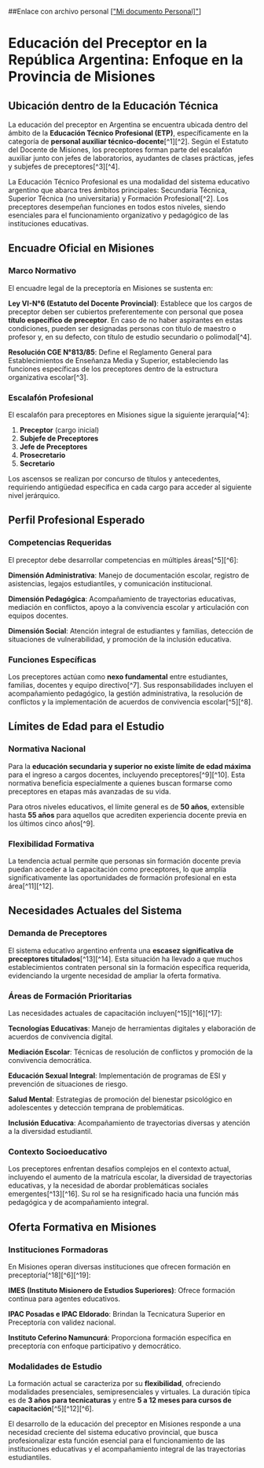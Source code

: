 ##Enlace con archivo personal
[["Mi documento Personal]"](https://docs.google.com/document/d/1qpRuMKV_aE90bGVMSwyjhsYZBk12zYHdJnSjyIG3La0/edit?usp=sharing)]

# Educación del Preceptor en la República Argentina: Enfoque en la Provincia de Misiones

## Ubicación dentro de la Educación Técnica

La educación del preceptor en Argentina se encuentra ubicada dentro del ámbito de la **Educación Técnico Profesional (ETP)**, específicamente en la categoría de **personal auxiliar técnico-docente**[^1][^2]. Según el Estatuto del Docente de Misiones, los preceptores forman parte del escalafón auxiliar junto con jefes de laboratorios, ayudantes de clases prácticas, jefes y subjefes de preceptores[^3][^4].

La Educación Técnico Profesional es una modalidad del sistema educativo argentino que abarca tres ámbitos principales: Secundaria Técnica, Superior Técnica (no universitaria) y Formación Profesional[^2]. Los preceptores desempeñan funciones en todos estos niveles, siendo esenciales para el funcionamiento organizativo y pedagógico de las instituciones educativas.

## Encuadre Oficial en Misiones

### Marco Normativo

El encuadre legal de la preceptoría en Misiones se sustenta en:

**Ley VI-N°6 (Estatuto del Docente Provincial)**: Establece que los cargos de preceptor deben ser cubiertos preferentemente con personal que posea **título específico de preceptor**. En caso de no haber aspirantes en estas condiciones, pueden ser designadas personas con título de maestro o profesor y, en su defecto, con título de estudio secundario o polimodal[^4].

**Resolución CGE N°813/85**: Define el Reglamento General para Establecimientos de Enseñanza Media y Superior, estableciendo las funciones específicas de los preceptores dentro de la estructura organizativa escolar[^3].

### Escalafón Profesional

El escalafón para preceptores en Misiones sigue la siguiente jerarquía[^4]:

1. **Preceptor** (cargo inicial)
2. **Subjefe de Preceptores**
3. **Jefe de Preceptores**
4. **Prosecretario**
5. **Secretario**

Los ascensos se realizan por concurso de títulos y antecedentes, requiriendo antigüedad específica en cada cargo para acceder al siguiente nivel jerárquico.

## Perfil Profesional Esperado

### Competencias Requeridas

El preceptor debe desarrollar competencias en múltiples áreas[^5][^6]:

**Dimensión Administrativa**: Manejo de documentación escolar, registro de asistencias, legajos estudiantiles, y comunicación institucional.

**Dimensión Pedagógica**: Acompañamiento de trayectorias educativas, mediación en conflictos, apoyo a la convivencia escolar y articulación con equipos docentes.

**Dimensión Social**: Atención integral de estudiantes y familias, detección de situaciones de vulnerabilidad, y promoción de la inclusión educativa.

### Funciones Específicas

Los preceptores actúan como **nexo fundamental** entre estudiantes, familias, docentes y equipo directivo[^7]. Sus responsabilidades incluyen el acompañamiento pedagógico, la gestión administrativa, la resolución de conflictos y la implementación de acuerdos de convivencia escolar[^5][^8].

## Límites de Edad para el Estudio

### Normativa Nacional

Para la **educación secundaria y superior no existe límite de edad máxima** para el ingreso a cargos docentes, incluyendo preceptores[^9][^10]. Esta normativa beneficia especialmente a quienes buscan formarse como preceptores en etapas más avanzadas de su vida.

Para otros niveles educativos, el límite general es de **50 años**, extensible hasta **55 años** para aquellos que acrediten experiencia docente previa en los últimos cinco años[^9].

### Flexibilidad Formativa

La tendencia actual permite que personas sin formación docente previa puedan acceder a la capacitación como preceptores, lo que amplía significativamente las oportunidades de formación profesional en esta área[^11][^12].

## Necesidades Actuales del Sistema

### Demanda de Preceptores

El sistema educativo argentino enfrenta una **escasez significativa de preceptores titulados**[^13][^14]. Esta situación ha llevado a que muchos establecimientos contraten personal sin la formación específica requerida, evidenciando la urgente necesidad de ampliar la oferta formativa.

### Áreas de Formación Prioritarias

Las necesidades actuales de capacitación incluyen[^15][^16][^17]:

**Tecnologías Educativas**: Manejo de herramientas digitales y elaboración de acuerdos de convivencia digital.

**Mediación Escolar**: Técnicas de resolución de conflictos y promoción de la convivencia democrática.

**Educación Sexual Integral**: Implementación de programas de ESI y prevención de situaciones de riesgo.

**Salud Mental**: Estrategias de promoción del bienestar psicológico en adolescentes y detección temprana de problemáticas.

**Inclusión Educativa**: Acompañamiento de trayectorias diversas y atención a la diversidad estudiantil.

### Contexto Socioeducativo

Los preceptores enfrentan desafíos complejos en el contexto actual, incluyendo el aumento de la matrícula escolar, la diversidad de trayectorias educativas, y la necesidad de abordar problemáticas sociales emergentes[^13][^16]. Su rol se ha resignificado hacia una función más pedagógica y de acompañamiento integral.

## Oferta Formativa en Misiones

### Instituciones Formadoras

En Misiones operan diversas instituciones que ofrecen formación en preceptoría[^18][^6][^19]:

**IMES (Instituto Misionero de Estudios Superiores)**: Ofrece formación continua para agentes educativos.

**IPAC Posadas e IPAC Eldorado**: Brindan la Tecnicatura Superior en Preceptoría con validez nacional.

**Instituto Ceferino Namuncurá**: Proporciona formación específica en preceptoría con enfoque participativo y democrático.

### Modalidades de Estudio

La formación actual se caracteriza por su **flexibilidad**, ofreciendo modalidades presenciales, semipresenciales y virtuales. La duración típica es de **3 años para tecnicaturas** y entre **5 a 12 meses para cursos de capacitación**[^5][^12][^6].

El desarrollo de la educación del preceptor en Misiones responde a una necesidad creciente del sistema educativo provincial, que busca profesionalizar esta función esencial para el funcionamiento de las instituciones educativas y el acompañamiento integral de las trayectorias estudiantiles.

